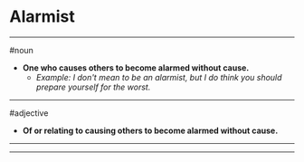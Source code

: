 # Alarmist
---
#noun
- **One who causes others to become alarmed without cause.**
	- _Example: I don't mean to be an alarmist, but I do think you should prepare yourself for the worst._
---
#adjective
- **Of or relating to causing others to become alarmed without cause.**
---
---
